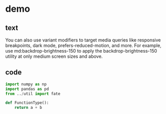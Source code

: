 # demo

## text

You can also use variant modifiers to target media queries like responsive breakpoints, dark mode, prefers-reduced-motion, and more. For example, use md:backdrop-brightness-150 to apply the backdrop-brightness-150 utility at only medium screen sizes and above.

## code

```python
import numpy as np
import pandas as pd
from ../util import fate

def FunctionType():
    return a + b
```
